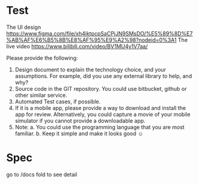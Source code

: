 # Test

The UI design https://www.figma.com/file/xh4iktpcpSaCPjJN9SMsDO/%E5%89%8D%E7%AB%AF%E6%B5%8B%E8%AF%95%E9%A2%98?nodeid=0%3A1
The live video https://www.bilibili.com/video/BV1MU4y1V7aa/

Please provide the following:
1) Design document to explain the technology choice, and your assumptions. For example, did you use any external library to help, and why?
2) Source code in the GIT repository. You could use bitbucket, github or other similar
service.
3) Automated Test cases, if possible.
4) If it is a mobile app, please provide a way to download and install the app for review.
Alternatively, you could capture a movie of your mobile simulator if you cannot provide a downloadable app.
5) Note:
a. You could use the programming language that you are most familiar.
b. Keep it simple and make it looks good ☺


# Spec
go to /docs fold to see detail